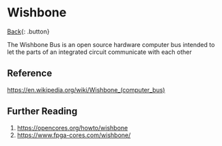 # Wishbone

[Back](../../index.md#bus){: .button}

The Wishbone Bus is an open source hardware computer bus intended to let the parts of an integrated circuit communicate with each other

## Reference

https://en.wikipedia.org/wiki/Wishbone_(computer_bus)

## Further Reading

1. https://opencores.org/howto/wishbone
2. https://www.fpga-cores.com/wishbone/
